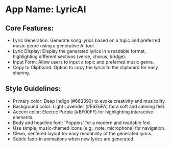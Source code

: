 # **App Name**: LyricAI

## Core Features:

- Lyric Generation: Generate song lyrics based on a topic and preferred music genre using a generative AI tool.
- Lyric Display: Display the generated lyrics in a readable format, highlighting different sections (verse, chorus, bridge).
- Input Form: Allow users to input a topic and preferred music genre.
- Copy to Clipboard: Option to copy the lyrics to the clipboard for easy sharing.

## Style Guidelines:

- Primary color: Deep Indigo (#663399) to evoke creativity and musicality.
- Background color: Light Lavender (#E6E6FA) for a soft and calming feel.
- Accent color: Electric Purple (#BF00FF) for highlighting interactive elements.
- Body and headline font: 'Poppins' for a modern and readable feel.
- Use simple, music-themed icons (e.g., note, microphone) for navigation.
- Clean, centered layout for easy readability of the generated lyrics.
- Subtle fade-in animations when new lyrics are generated.